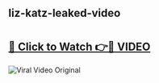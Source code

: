 ## liz-katz-leaked-video 

# <h2><a href="http://freeplayer.one?title=liz-katz-leaked-video&ref=21J">🔗 Click to Watch 👉🔴 VIDEO</a></h2>

<a href="http://freeplayer.one?title=liz-katz-leaked-video&ref=21J" rel="nofollow" data-target="animated-image.originalLink"><img src="https://i.ibb.co.com/xMMVF88/686577567.gif" alt="Viral Video Original" style="max-width: 100%; display: inline-block;" data-target="animated-image.originalImage"></a>

